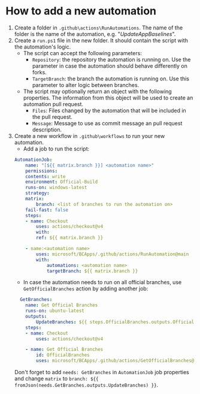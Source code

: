 # How to add a new automation

1. Create a folder in `.github\actions\RunAutomations`. The name of the folder is the name of the automation, e.g. "_UpdateAppBaselines_".
2. Create a `run.ps1` file in the new folder. It should contain the script with the automation's logic.
   - The script can accept the following parameters:
     - `Repository`: the repository the automation is running on. Use the parameter in case the automation should behave differently on forks.
     - `TargetBranch`: the branch the automation is running on. Use this parameter to alter logic between branches.
   - The script may optionally return an object with the following properties. The information from this object will be used to create an automation pull request.
     - `Files`: Files changed by the automation that will be included in the pull request.
     - `Message`: Message to use as commit message an pull request description.
3. Create a new workflow in `.github\workflows` to run your new automation.
    - Add a job to run the script:
    ```yaml
    AutomationJob:
        name: "[${{ matrix.branch }}] <automation name>"
        permissions:
        contents: write
        environment: Official-Build
        runs-on: windows-latest
        strategy:
        matrix:
            branch: <list of branches to run the automation on>
        fail-fast: false
        steps:
        - name: Checkout
            uses: actions/checkout@v4
            with:
            ref: ${{ matrix.branch }}

        - name:<automation name>
            uses: microsoft/BCApps/.github/actions/RunAutomation@main
            with:
                automations: <automation name>
                targetBranch: ${{ matrix.branch }}
    ```
    - In case the automation needs to run on all official branches, use `GetOfficialBranches` action by adding another job:
    ```yaml
      GetBranches:
        name: Get Official Branches
        runs-on: ubuntu-latest
        outputs:
            UpdateBranches: ${{ steps.OfficialBranches.outputs.OfficialBranches }}
        steps:
        - name: Checkout
            uses: actions/checkout@v4

        - name: Get Official Branches
            id: OfficialBranches
            uses: microsoft/BCApps/.github/actions/GetOfficialBranches@main
    ```
    Don't forget to add `needs: GetBranches` in `AutomationJob` job properties and change `matrix` to `branch: ${{ fromJson(needs.GetBranches.outputs.UpdateBranches) }}`.

